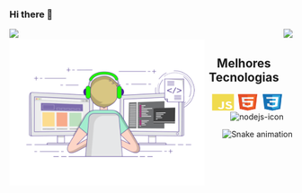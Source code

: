 ### Hi there 👋
<div>
  
  <img aling="left" height="160em" src="https://github-readme-stats.vercel.app/api?username=Daxodev&show_icons=true&theme=algolia&include_all_commits=true&count_private=true"/>
  <img align="right" height="160em" src="https://github-readme-stats.vercel.app/api/top-langs/?username=Daxodev&layout=compact&langs_count=16&theme=algolia"/>
</div>
 <img align="left" height="260" alt="coding-time" src="code.gif">
<div  align="right"> 
  <div style="display: inline_block">
    <h2 align="center">Melhores Tecnologias </h2>
    <img align="center" height="30" width="40" alt="js-icon"  src="https://raw.githubusercontent.com/devicons/devicon/master/icons/javascript/javascript-plain.svg">
    <img align="center" height="30" width="40" alt="html-icon" src="https://raw.githubusercontent.com/devicons/devicon/master/icons/html5/html5-original.svg">
    <img align="center" height="30" width="40" alt="css-icon" src="https://raw.githubusercontent.com/devicons/devicon/master/icons/css3/css3-original.svg">
    <img align="center" height="40" width="40" alt="nodejs-icon" src="https://upload.wikimedia.org/wikipedia/commons/thumb/9/9a/Visual_Studio_Code_1.35_icon.svg/768px-Visual_Studio_Code_1.35_icon.svg.png">
   </div>
    
  
  
  
![Snake animation](https://github.com/LuigiGF/LuigiGF/blob/output/github-contribution-grid-snake.svg)
